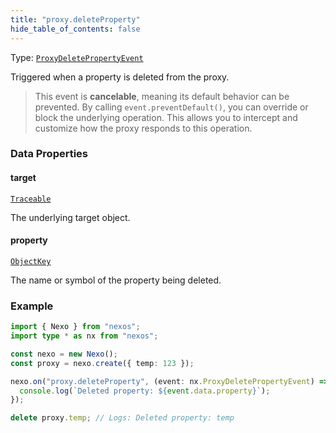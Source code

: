 ```yaml
---
title: "proxy.deleteProperty"
hide_table_of_contents: false
---
```


Type: [`ProxyDeletePropertyEvent`](../../api/interfaces/ProxyDeletePropertyEvent)

Triggered when a property is deleted from the proxy.

> This event is **cancelable**, meaning its default behavior can be prevented.
> By calling `event.preventDefault()`, you can override or block the underlying operation.
> This allows you to intercept and customize how the proxy responds to this operation.

### Data Properties

#### target

[`Traceable`](../../api/type-aliases/Traceable)

The underlying target object.

#### property

[`ObjectKey`](../../api/type-aliases/ObjectKey.md)

The name or symbol of the property being deleted.

### Example

```typescript
import { Nexo } from "nexos";
import type * as nx from "nexos";

const nexo = new Nexo();
const proxy = nexo.create({ temp: 123 });

nexo.on("proxy.deleteProperty", (event: nx.ProxyDeletePropertyEvent) => {
  console.log(`Deleted property: ${event.data.property}`);
});

delete proxy.temp; // Logs: Deleted property: temp
```
